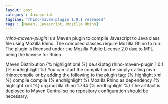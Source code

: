 ```yaml
---
layout: post
category : Javascript
tagline: "rhino-maven-plugin 1.0.1 released"
tags : [Maven, Javascript, Mozilla Rhino]
---
```

*rhino-maven-plugin* is a Maven plugin to compile Javascript to Java class file using Mozilla Rhino. The compiled classes require Mozilla Rhino to run. The plugin is licensed under the Mozilla Public License 2.0 due to MPL being the license for Rhino

Maven Distribution
{% highlight xml %}
<build>
  <plugins>
    <plugin>
      <groupId>de.skiptag</groupId>
      <artifactId>rhino-maven-plugin</artifactId>
      <version>1.0.1</version>
    </plugin>
  </plugins>
</build>
{% endhighlight %}
You can start the compilation be simply calling
  mvn rhino:compile
or by adding the following to the plugin tag:
{% highlight xml %}
<executions>
  <execution>
    <phase>compile</phase>
    <goals>
      <goal>compile</goal>
    </goals>
  </execution>
</executions>
{% endhighlight %}
Mozilla Rhino as dependency
{% highlight xml %}
<dependency>
  <groupId>org.mozilla</groupId>
  <artifactId>rhino</artifactId>
  <version>1.7R4</version>
</dependency>
{% endhighlight %}
The artifact is deployed to Maven Central so no repository configuration should be necessary.
